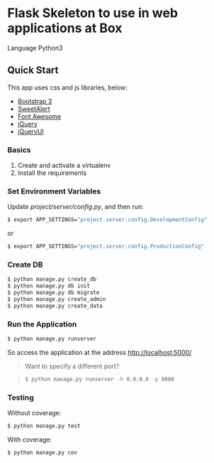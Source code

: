 # Flask Skeleton to use in web applications at Box

Language Python3

## Quick Start

This app uses css and js libraries, below:
 - [Bootstrap 3](http://getbootstrap.com/)
 - [SweetAlert](http://t4t5.github.io/sweetalert/)
 - [Font Awesome](http://fontawesome.io/)
 - [jQuery](https://jquery.com/)
 - [jQueryUI](https://jqueryui.com/)
  
 
### Basics

1. Create and activate a virtualenv
1. Install the requirements

### Set Environment Variables

Update *project/server/config.py*, and then run:

```sh
$ export APP_SETTINGS="project.server.config.DevelopmentConfig"
```

or

```sh
$ export APP_SETTINGS="project.server.config.ProductionConfig"
```

### Create DB

```sh
$ python manage.py create_db
$ python manage.py db init
$ python manage.py db migrate
$ python manage.py create_admin
$ python manage.py create_data
```

### Run the Application

```sh
$ python manage.py runserver
```

So access the application at the address [http://localhost:5000/](http://localhost:5000/)

> Want to specify a different port?

> ```sh
> $ python manage.py runserver -h 0.0.0.0 -p 8080
> ```

### Testing

Without coverage:

```sh
$ python manage.py test
```

With coverage:

```sh
$ python manage.py cov
```
